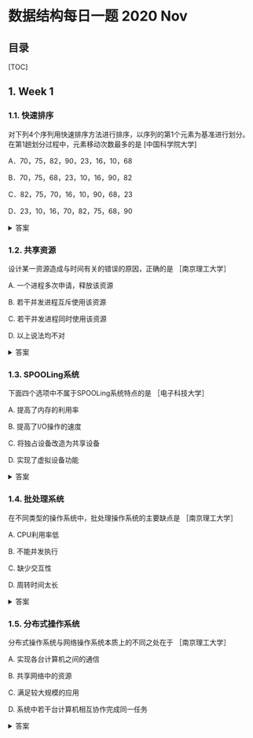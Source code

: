 数据结构每日一题 2020 Nov
===

目录
---

[TOC]

## 1. Week 1

### 1.1. 快速排序

对下列4个序列用快速排序方法进行排序，以序列的第1个元素为基准进行划分。在第1趟划分过程中，元素移动次数最多的是           [中国科学院大学]

A．70，75，82，90，23，16，10，68

B．70，75，68，23，10，16，90，82

C．82，75，70，16，10，90，68，23

D．23，10，16，70，82，75，68，90

<details>
<summary>答案</summary>
答案：A<br>
解析：快速排序第一趟划分的方法是：将第1个元素放在最终排好序列的最终位置上，则在这个位置右边小于该元素值的元素都移到其左边，则在这个位置左边小于该元素值的元素都移到其右边。故选A。
</details>

### 1.2. 共享资源

设计某一资源造成与时间有关的错误的原因，正确的是        ［南京理工大学］

A.   一个进程多次申请，释放该资源

B.   若干并发进程互斥使用该资源

C.   若干并发进程同时使用该资源

D.   以上说法均不对

<details>
<summary>答案</summary>
答案：C<br>
解析：本题考查进程互斥、同步及资源分配的相关知识。由于某一资源造成与时间有关的错误，意思是在时间上对同一资源的竞争而产生的错误，在一个进程占用该资源时，另一进程希望能得到该资源，而该资源在此刻又不能同时为两个进程共享而造成的错误。若干并发进程互斥使用该资源时，系统采用了P、 V操作对其资源进行管理，不会产生错误。当若干个并发进程需要同时使用该资源，而资源有限时，就会成为系统正常运行的瓶颈。
</details>

### 1.3. SPOOLing系统

下面四个选项中不属于SPOOLing系统特点的是        ［电子科技大学］

A. 提高了内存的利用率

B. 提高了I/O操作的速度

C. 将独占设备改造为共享设备

D. 实现了虚拟设备功能

<details>
<summary>答案</summary>
答案：A<br>
解析：SPOOLing是外部设备联机并行操作，很明显它跟内存没有什么直接的关系。SPOOLing:将一台物理I/O设备虚拟为多台逻辑I/O设备，同样允许多个用户共享一台物理I/O设备，其特点有：<br>
(1)提高了I/O速度。<br>
(2)将独占设备改造为共享设备。<br>
(3)实现了虚拟设备功能。
</details>

### 1.4. 批处理系统

在不同类型的操作系统中，批处理操作系统的主要缺点是        ［南京理工大学］

A. CPU利用率低

B. 不能并发执行

C. 缺少交互性

D. 周转时间太长

<details>
<summary>答案</summary>
答案：C<br>
解析：批处理系统的设计其目标是加大吞吐量，减少周转时间。为达到此目的，系统一般要尽可能地提高CPU利用率，并采用多道并发程序设 计，而与用户的交互不在其考虑范围之内，此问题交由交互式操作系统来解决。
</details>

### 1.5. 分布式操作系统

分布式操作系统与网络操作系统本质上的不同之处在于         ［南京理工大学］

A. 实现各台计算机之间的通信

B. 共享网络中的资源

C. 满足较大规模的应用

D. 系统中若干台计算机相互协作完成同一任务

<details>
<summary>答案</summary>
答案：D<br>
解析：分布式操作系统和网络操作系统的本质区别在于：分布式操作系统能使系统中若干计算机相互协作完成一个共同的任务。这使得各台计算 机组成一个完整的、功能强大的计算机系统，网络操作系统则没有共同协作这个功能。
</details>
